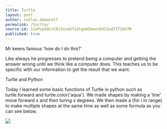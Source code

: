 ```yaml
---
title: Turtle
layout: post
author: niklas.damarell
permalink: /turtle/
source-id: 11wPzpk8irCRz3znaGfzGtgoHImwxv04CSxd7IT2bh7M
published: true
---
```

Mr keens famous 'how do I do this?'

Like always he progresses to pretend being a computer and getting the answer wrong until we think like a computer does. This teaches us to be specific with our information to get the result that we want. 

Turtle and Python

Today I learned some basic functions of Turtle in python such as turtle.forward and turtle.color('aqua'). We made shapes by making a ‘line’ move forward x and then turing x degrees. We then made a (for i in range) to make multiple shapes at the same time as well as some formula as you can see below. 

<img src="http://i63.tinypic.com/2eyi4j7.png" border="0" ></a>
